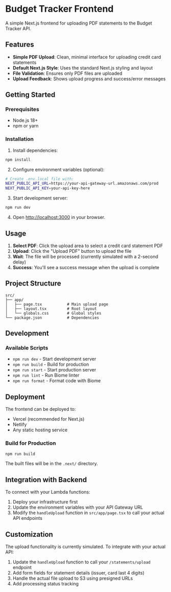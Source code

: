 # Budget Tracker Frontend

A simple Next.js frontend for uploading PDF statements to the Budget Tracker API.

## Features

- **Simple PDF Upload**: Clean, minimal interface for uploading credit card statements
- **Default Next.js Style**: Uses the standard Next.js styling and layout
- **File Validation**: Ensures only PDF files are uploaded
- **Upload Feedback**: Shows upload progress and success/error messages

## Getting Started

### Prerequisites

- Node.js 18+ 
- npm or yarn

### Installation

1. Install dependencies:
```bash
npm install
```

2. Configure environment variables (optional):
```bash
# Create .env.local file with:
NEXT_PUBLIC_API_URL=https://your-api-gateway-url.amazonaws.com/prod
NEXT_PUBLIC_API_KEY=your-api-key-here
```

3. Start development server:
```bash
npm run dev
```

4. Open [http://localhost:3000](http://localhost:3000) in your browser.

## Usage

1. **Select PDF**: Click the upload area to select a credit card statement PDF
2. **Upload**: Click the "Upload PDF" button to upload the file
3. **Wait**: The file will be processed (currently simulated with a 2-second delay)
4. **Success**: You'll see a success message when the upload is complete

## Project Structure

```
src/
├── app/
│   ├── page.tsx           # Main upload page
│   ├── layout.tsx         # Root layout
│   └── globals.css        # Global styles
└── package.json           # Dependencies
```

## Development

### Available Scripts

- `npm run dev` - Start development server
- `npm run build` - Build for production
- `npm run start` - Start production server
- `npm run lint` - Run Biome linter
- `npm run format` - Format code with Biome

## Deployment

The frontend can be deployed to:
- Vercel (recommended for Next.js)
- Netlify
- Any static hosting service

### Build for Production

```bash
npm run build
```

The built files will be in the `.next/` directory.

## Integration with Backend

To connect with your Lambda functions:

1. Deploy your infrastructure first
2. Update the environment variables with your API Gateway URL
3. Modify the `handleUpload` function in `src/app/page.tsx` to call your actual API endpoints

## Customization

The upload functionality is currently simulated. To integrate with your actual API:

1. Update the `handleUpload` function to call your `/statements/upload` endpoint
2. Add form fields for statement details (issuer, card last 4 digits)
3. Handle the actual file upload to S3 using presigned URLs
4. Add processing status tracking